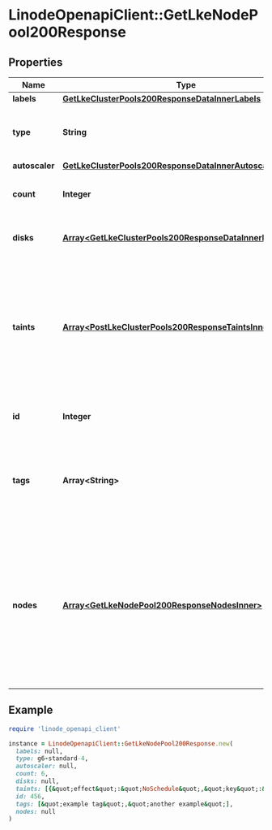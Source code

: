 # LinodeOpenapiClient::GetLkeNodePool200Response

## Properties

| Name | Type | Description | Notes |
| ---- | ---- | ----------- | ----- |
| **labels** | [**GetLkeClusterPools200ResponseDataInnerLabels**](GetLkeClusterPools200ResponseDataInnerLabels.md) |  | [optional] |
| **type** | **String** | The Linode Type for all of the nodes in the Node Pool. | [optional] |
| **autoscaler** | [**GetLkeClusterPools200ResponseDataInnerAutoscaler**](GetLkeClusterPools200ResponseDataInnerAutoscaler.md) |  | [optional] |
| **count** | **Integer** | The number of nodes in the Node Pool. | [optional] |
| **disks** | [**Array&lt;GetLkeClusterPools200ResponseDataInnerDisksInner&gt;**](GetLkeClusterPools200ResponseDataInnerDisksInner.md) | This Node Pool&#39;s custom disk layout. | [optional] |
| **taints** | [**Array&lt;PostLkeClusterPools200ResponseTaintsInner&gt;**](PostLkeClusterPools200ResponseTaintsInner.md) | Kubernetes taints added to nodes in the node pool. Taints help control how pods are scheduled onto nodes, specifically allowing them to repel certain pods. | [optional] |
| **id** | **Integer** | __Filterable__ This Node Pool&#39;s unique ID. | [optional] |
| **tags** | **Array&lt;String&gt;** | __Filterable__ An array of tags applied to this object. Tags are for organizational purposes only. | [optional] |
| **nodes** | [**Array&lt;GetLkeNodePool200ResponseNodesInner&gt;**](GetLkeNodePool200ResponseNodesInner.md) | Status information for the Nodes which are members of this Node Pool. If a Linode has not been provisioned for a given Node slot, the instance_id will be returned as null. | [optional] |

## Example

```ruby
require 'linode_openapi_client'

instance = LinodeOpenapiClient::GetLkeNodePool200Response.new(
  labels: null,
  type: g6-standard-4,
  autoscaler: null,
  count: 6,
  disks: null,
  taints: [{&quot;effect&quot;:&quot;NoSchedule&quot;,&quot;key&quot;:&quot;example.com/my-app&quot;,&quot;value&quot;:&quot;teamA&quot;},{&quot;effect&quot;:&quot;NoExecute&quot;,&quot;key&quot;:&quot;myapp.io/team&quot;,&quot;value&quot;:&quot;teamC&quot;}],
  id: 456,
  tags: [&quot;example tag&quot;,&quot;another example&quot;],
  nodes: null
)
```

